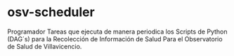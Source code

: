 # osv-scheduler
Programador Tareas que ejecuta de manera periodica los Scripts de Python (DAG´s) para la Recolección de Información de Salud Para el Observatorio de Salud de Villavicencio.
